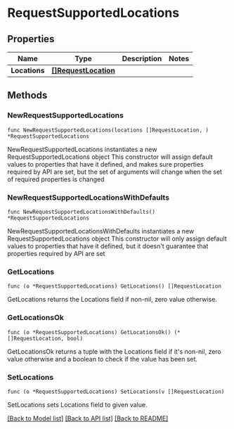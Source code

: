 # RequestSupportedLocations

## Properties

Name | Type | Description | Notes
------------ | ------------- | ------------- | -------------
**Locations** | [**[]RequestLocation**](RequestLocation.md) |  | 

## Methods

### NewRequestSupportedLocations

`func NewRequestSupportedLocations(locations []RequestLocation, ) *RequestSupportedLocations`

NewRequestSupportedLocations instantiates a new RequestSupportedLocations object
This constructor will assign default values to properties that have it defined,
and makes sure properties required by API are set, but the set of arguments
will change when the set of required properties is changed

### NewRequestSupportedLocationsWithDefaults

`func NewRequestSupportedLocationsWithDefaults() *RequestSupportedLocations`

NewRequestSupportedLocationsWithDefaults instantiates a new RequestSupportedLocations object
This constructor will only assign default values to properties that have it defined,
but it doesn't guarantee that properties required by API are set

### GetLocations

`func (o *RequestSupportedLocations) GetLocations() []RequestLocation`

GetLocations returns the Locations field if non-nil, zero value otherwise.

### GetLocationsOk

`func (o *RequestSupportedLocations) GetLocationsOk() (*[]RequestLocation, bool)`

GetLocationsOk returns a tuple with the Locations field if it's non-nil, zero value otherwise
and a boolean to check if the value has been set.

### SetLocations

`func (o *RequestSupportedLocations) SetLocations(v []RequestLocation)`

SetLocations sets Locations field to given value.



[[Back to Model list]](../README.md#documentation-for-models) [[Back to API list]](../README.md#documentation-for-api-endpoints) [[Back to README]](../README.md)


